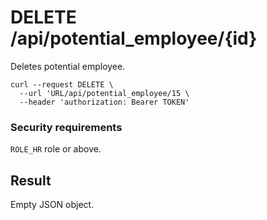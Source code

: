 # DELETE /api/potential_employee/{id}

Deletes potential employee.

```
curl --request DELETE \
  --url 'URL/api/potential_employee/15 \
  --header 'authorization: Bearer TOKEN'
```

### Security requirements
`ROLE_HR` role or above.

## Result
Empty JSON object.
